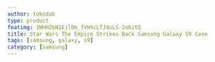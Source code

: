 ```yaml
---
author: tokodab
type: product
featimg: 1WHHZbN1Ejl0m_fVHXcLTJ4uLS-2n6itQ
title: Star Wars The Empire Strikes Back Samsung Galaxy S9 Case
tags: [samsung, galaxy, s9]
category: [samsung]
---
```

